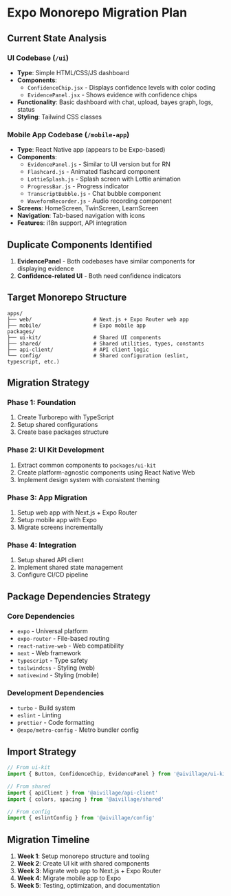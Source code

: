 # Expo Monorepo Migration Plan

## Current State Analysis

### UI Codebase (`/ui`)
- **Type**: Simple HTML/CSS/JS dashboard
- **Components**:
  - `ConfidenceChip.jsx` - Displays confidence levels with color coding
  - `EvidencePanel.jsx` - Shows evidence with confidence chips
- **Functionality**: Basic dashboard with chat, upload, bayes graph, logs, status
- **Styling**: Tailwind CSS classes

### Mobile App Codebase (`/mobile-app`)
- **Type**: React Native app (appears to be Expo-based)
- **Components**:
  - `EvidencePanel.js` - Similar to UI version but for RN
  - `Flashcard.js` - Animated flashcard component
  - `LottieSplash.js` - Splash screen with Lottie animation
  - `ProgressBar.js` - Progress indicator
  - `TranscriptBubble.js` - Chat bubble component
  - `WaveformRecorder.js` - Audio recording component
- **Screens**: HomeScreen, TwinScreen, LearnScreen
- **Navigation**: Tab-based navigation with icons
- **Features**: i18n support, API integration

## Duplicate Components Identified

1. **EvidencePanel** - Both codebases have similar components for displaying evidence
2. **Confidence-related UI** - Both need confidence indicators

## Target Monorepo Structure

```
apps/
├── web/                    # Next.js + Expo Router web app
├── mobile/                 # Expo mobile app
packages/
├── ui-kit/                 # Shared UI components
├── shared/                 # Shared utilities, types, constants
├── api-client/             # API client logic
└── config/                 # Shared configuration (eslint, typescript, etc.)
```

## Migration Strategy

### Phase 1: Foundation
1. Create Turborepo with TypeScript
2. Setup shared configurations
3. Create base packages structure

### Phase 2: UI Kit Development
1. Extract common components to `packages/ui-kit`
2. Create platform-agnostic components using React Native Web
3. Implement design system with consistent theming

### Phase 3: App Migration
1. Setup web app with Next.js + Expo Router
2. Setup mobile app with Expo
3. Migrate screens incrementally

### Phase 4: Integration
1. Setup shared API client
2. Implement shared state management
3. Configure CI/CD pipeline

## Package Dependencies Strategy

### Core Dependencies
- `expo` - Universal platform
- `expo-router` - File-based routing
- `react-native-web` - Web compatibility
- `next` - Web framework
- `typescript` - Type safety
- `tailwindcss` - Styling (web)
- `nativewind` - Styling (mobile)

### Development Dependencies
- `turbo` - Build system
- `eslint` - Linting
- `prettier` - Code formatting
- `@expo/metro-config` - Metro bundler config

## Import Strategy

```typescript
// From ui-kit
import { Button, ConfidenceChip, EvidencePanel } from '@aivillage/ui-kit'

// From shared
import { apiClient } from '@aivillage/api-client'
import { colors, spacing } from '@aivillage/shared'

// From config
import { eslintConfig } from '@aivillage/config'
```

## Migration Timeline

1. **Week 1**: Setup monorepo structure and tooling
2. **Week 2**: Create UI kit with shared components
3. **Week 3**: Migrate web app to Next.js + Expo Router
4. **Week 4**: Migrate mobile app to Expo
5. **Week 5**: Testing, optimization, and documentation
